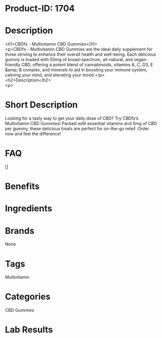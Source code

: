 # Product-ID: 1704

# Description

<p>&lt;h1&gt;CBDfx - Multivitamin CBD Gummies&lt;/h1&gt;<br />&lt;p&gt;CBDfx - Multivitamin CBD Gummies are the ideal daily supplement for those striving to enhance their overall health and well-being. Each delicious gummy is loaded with 50mg of broad-spectrum, all-natural, and vegan-friendly CBD, offering a potent blend of cannabinoids, vitamins A, C, D3, E &amp;amp; B complex, and minerals to aid in boosting your immune system, calming your mind, and elevating your mood.&lt;/p&gt;<br />&lt;h2&gt;Description&lt;/h2&gt;<br />&lt;p&gt;</p>


# Short Description

<p>Looking for a tasty way to get your daily dose of CBD? Try CBDfx&#8217;s Multivitamin CBD Gummies! Packed with essential vitamins and 5mg of CBD per gummy, these delicious treats are perfect for on-the-go relief. Order now and feel the difference!</p>


# FAQ
[]

# Benefits



# Ingredients



# Brands

None

# Tags

Multivitamin

# Categories

CBD Gummies

# Lab Results
